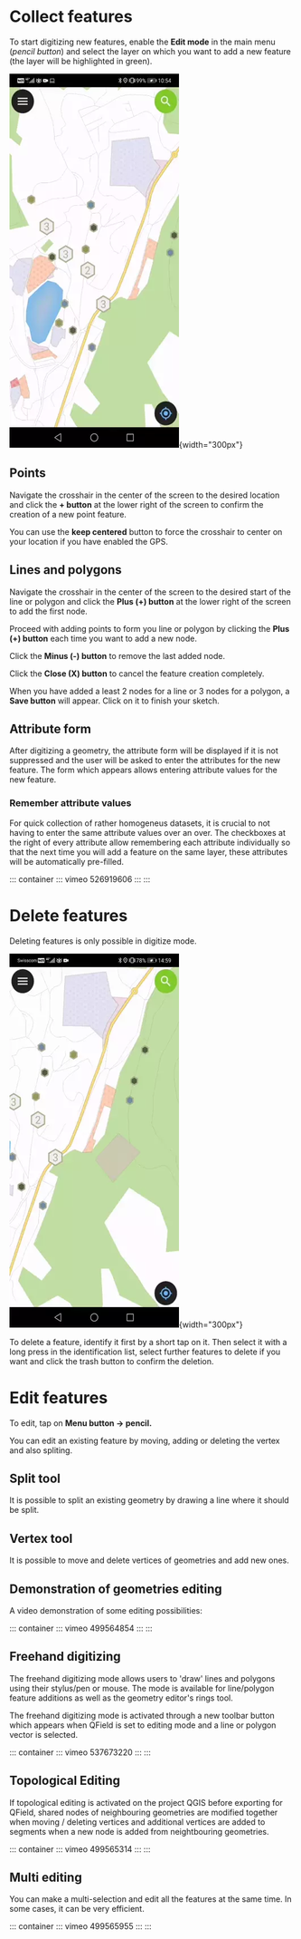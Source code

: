 # Collect features

To start digitizing new features, enable the **Edit mode** in the main
menu (*pencil button*) and select the layer on which you want to add a
new feature (the layer will be highlighted in green).

![](../assets/images/collect_features.webp){width="300px"}

## Points

Navigate the crosshair in the center of the screen to the desired
location and click the **+ button** at the lower right of the screen to
confirm the creation of a new point feature.

You can use the **keep centered** button to force the crosshair to
center on your location if you have enabled the GPS.

## Lines and polygons

Navigate the crosshair in the center of the screen to the desired start
of the line or polygon and click the **Plus (+) button** at the lower
right of the screen to add the first node.

Proceed with adding points to form you line or polygon by clicking the
**Plus (+) button** each time you want to add a new node.

Click the **Minus (-) button** to remove the last added node.

Click the **Close (X) button** to cancel the feature creation
completely.

When you have added a least 2 nodes for a line or 3 nodes for a polygon,
a **Save button** will appear. Click on it to finish your sketch.

## Attribute form

After digitizing a geometry, the attribute form will be displayed if it
is not suppressed and the user will be asked to enter the attributes for
the new feature. The form which appears allows entering attribute values
for the new feature.

### Remember attribute values

For quick collection of rather homogeneus datasets, it is crucial to not
having to enter the same attribute values over an over. The checkboxes
at the right of every attribute allow remembering each attribute
individually so that the next time you will add a feature on the same
layer, these attributes will be automatically pre-filled.

::: container
::: vimeo
526919606
:::
:::

# Delete features

Deleting features is only possible in digitize mode.

![](../assets/images/delete_features.webp){width="300px"}

To delete a feature, identify it first by a short tap on it. Then select
it with a long press in the identification list, select further features
to delete if you want and click the trash button to confirm the
deletion.

# Edit features

To edit, tap on **Menu button -\> pencil.**

You can edit an existing feature by moving, adding or deleting the
vertex and also spliting.

## Split tool

It is possible to split an existing geometry by drawing a line where it
should be split.

## Vertex tool

It is possible to move and delete vertices of geometries and add new
ones.

## Demonstration of geometries editing

A video demonstration of some editing possibilities:

::: container
::: vimeo
499564854
:::
:::

## Freehand digitizing

The freehand digitizing mode allows users to \'draw\' lines and polygons
using their stylus/pen or mouse. The mode is available for line/polygon
feature additions as well as the geometry editor\'s rings tool.

The freehand digitizing mode is activated through a new toolbar button
which appears when QField is set to editing mode and a line or polygon
vector is selected.

::: container
::: vimeo
537673220
:::
:::

## Topological Editing

If topological editing is activated on the project QGIS before exporting
for QField, shared nodes of neighbouring geometries are modified
together when moving / deleting vertices and additional vertices are
added to segments when a new node is added from neightbouring
geometries.

::: container
::: vimeo
499565314
:::
:::

## Multi editing

You can make a multi-selection and edit all the features at the same
time. In some cases, it can be very efficient.

::: container
::: vimeo
499565955
:::
:::

